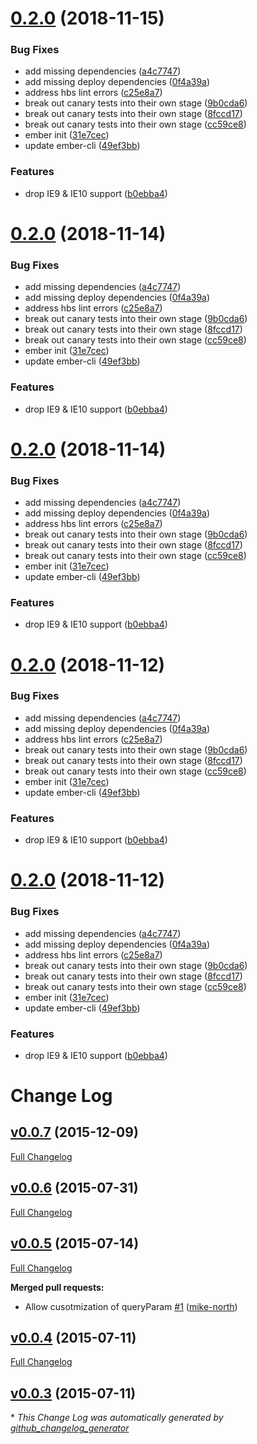 # [0.2.0](https://github.com/mike-north/ember-anchor/compare/v0.1.8...v0.2.0) (2018-11-15)


### Bug Fixes

* add missing dependencies ([a4c7747](https://github.com/mike-north/ember-anchor/commit/a4c7747))
* add missing deploy dependencies ([0f4a39a](https://github.com/mike-north/ember-anchor/commit/0f4a39a))
* address hbs lint errors ([c25e8a7](https://github.com/mike-north/ember-anchor/commit/c25e8a7))
* break out canary tests into their own stage ([9b0cda6](https://github.com/mike-north/ember-anchor/commit/9b0cda6))
* break out canary tests into their own stage ([8fccd17](https://github.com/mike-north/ember-anchor/commit/8fccd17))
* break out canary tests into their own stage ([cc59ce8](https://github.com/mike-north/ember-anchor/commit/cc59ce8))
* ember init ([31e7cec](https://github.com/mike-north/ember-anchor/commit/31e7cec))
* update ember-cli ([49ef3bb](https://github.com/mike-north/ember-anchor/commit/49ef3bb))


### Features

* drop IE9 & IE10 support ([b0ebba4](https://github.com/mike-north/ember-anchor/commit/b0ebba4))

# [0.2.0](https://github.com/mike-north/ember-anchor/compare/v0.1.8...v0.2.0) (2018-11-14)


### Bug Fixes

* add missing dependencies ([a4c7747](https://github.com/mike-north/ember-anchor/commit/a4c7747))
* add missing deploy dependencies ([0f4a39a](https://github.com/mike-north/ember-anchor/commit/0f4a39a))
* address hbs lint errors ([c25e8a7](https://github.com/mike-north/ember-anchor/commit/c25e8a7))
* break out canary tests into their own stage ([9b0cda6](https://github.com/mike-north/ember-anchor/commit/9b0cda6))
* break out canary tests into their own stage ([8fccd17](https://github.com/mike-north/ember-anchor/commit/8fccd17))
* break out canary tests into their own stage ([cc59ce8](https://github.com/mike-north/ember-anchor/commit/cc59ce8))
* ember init ([31e7cec](https://github.com/mike-north/ember-anchor/commit/31e7cec))
* update ember-cli ([49ef3bb](https://github.com/mike-north/ember-anchor/commit/49ef3bb))


### Features

* drop IE9 & IE10 support ([b0ebba4](https://github.com/mike-north/ember-anchor/commit/b0ebba4))

# [0.2.0](https://github.com/mike-north/ember-anchor/compare/v0.1.8...v0.2.0) (2018-11-14)


### Bug Fixes

* add missing dependencies ([a4c7747](https://github.com/mike-north/ember-anchor/commit/a4c7747))
* add missing deploy dependencies ([0f4a39a](https://github.com/mike-north/ember-anchor/commit/0f4a39a))
* address hbs lint errors ([c25e8a7](https://github.com/mike-north/ember-anchor/commit/c25e8a7))
* break out canary tests into their own stage ([9b0cda6](https://github.com/mike-north/ember-anchor/commit/9b0cda6))
* break out canary tests into their own stage ([8fccd17](https://github.com/mike-north/ember-anchor/commit/8fccd17))
* break out canary tests into their own stage ([cc59ce8](https://github.com/mike-north/ember-anchor/commit/cc59ce8))
* ember init ([31e7cec](https://github.com/mike-north/ember-anchor/commit/31e7cec))
* update ember-cli ([49ef3bb](https://github.com/mike-north/ember-anchor/commit/49ef3bb))


### Features

* drop IE9 & IE10 support ([b0ebba4](https://github.com/mike-north/ember-anchor/commit/b0ebba4))

# [0.2.0](https://github.com/mike-north/ember-anchor/compare/v0.1.8...v0.2.0) (2018-11-12)


### Bug Fixes

* add missing dependencies ([a4c7747](https://github.com/mike-north/ember-anchor/commit/a4c7747))
* add missing deploy dependencies ([0f4a39a](https://github.com/mike-north/ember-anchor/commit/0f4a39a))
* address hbs lint errors ([c25e8a7](https://github.com/mike-north/ember-anchor/commit/c25e8a7))
* break out canary tests into their own stage ([9b0cda6](https://github.com/mike-north/ember-anchor/commit/9b0cda6))
* break out canary tests into their own stage ([8fccd17](https://github.com/mike-north/ember-anchor/commit/8fccd17))
* break out canary tests into their own stage ([cc59ce8](https://github.com/mike-north/ember-anchor/commit/cc59ce8))
* ember init ([31e7cec](https://github.com/mike-north/ember-anchor/commit/31e7cec))
* update ember-cli ([49ef3bb](https://github.com/mike-north/ember-anchor/commit/49ef3bb))


### Features

* drop IE9 & IE10 support ([b0ebba4](https://github.com/mike-north/ember-anchor/commit/b0ebba4))

# [0.2.0](https://github.com/mike-north/ember-anchor/compare/v0.1.8...v0.2.0) (2018-11-12)


### Bug Fixes

* add missing dependencies ([a4c7747](https://github.com/mike-north/ember-anchor/commit/a4c7747))
* add missing deploy dependencies ([0f4a39a](https://github.com/mike-north/ember-anchor/commit/0f4a39a))
* address hbs lint errors ([c25e8a7](https://github.com/mike-north/ember-anchor/commit/c25e8a7))
* break out canary tests into their own stage ([9b0cda6](https://github.com/mike-north/ember-anchor/commit/9b0cda6))
* break out canary tests into their own stage ([8fccd17](https://github.com/mike-north/ember-anchor/commit/8fccd17))
* break out canary tests into their own stage ([cc59ce8](https://github.com/mike-north/ember-anchor/commit/cc59ce8))
* ember init ([31e7cec](https://github.com/mike-north/ember-anchor/commit/31e7cec))
* update ember-cli ([49ef3bb](https://github.com/mike-north/ember-anchor/commit/49ef3bb))


### Features

* drop IE9 & IE10 support ([b0ebba4](https://github.com/mike-north/ember-anchor/commit/b0ebba4))

# Change Log

## [v0.0.7](https://github.com/mike-north/ember-anchor/tree/v0.0.7) (2015-12-09)
[Full Changelog](https://github.com/mike-north/ember-anchor/compare/v0.0.6...v0.0.7)

## [v0.0.6](https://github.com/mike-north/ember-anchor/tree/v0.0.6) (2015-07-31)
[Full Changelog](https://github.com/mike-north/ember-anchor/compare/v0.0.5...v0.0.6)

## [v0.0.5](https://github.com/mike-north/ember-anchor/tree/v0.0.5) (2015-07-14)
[Full Changelog](https://github.com/mike-north/ember-anchor/compare/v0.0.4...v0.0.5)

**Merged pull requests:**

- Allow cusotmization of queryParam [\#1](https://github.com/mike-north/ember-anchor/pull/1) ([mike-north](https://github.com/mike-north))

## [v0.0.4](https://github.com/mike-north/ember-anchor/tree/v0.0.4) (2015-07-11)
[Full Changelog](https://github.com/mike-north/ember-anchor/compare/v0.0.3...v0.0.4)

## [v0.0.3](https://github.com/mike-north/ember-anchor/tree/v0.0.3) (2015-07-11)


\* *This Change Log was automatically generated by [github_changelog_generator](https://github.com/skywinder/Github-Changelog-Generator)*
